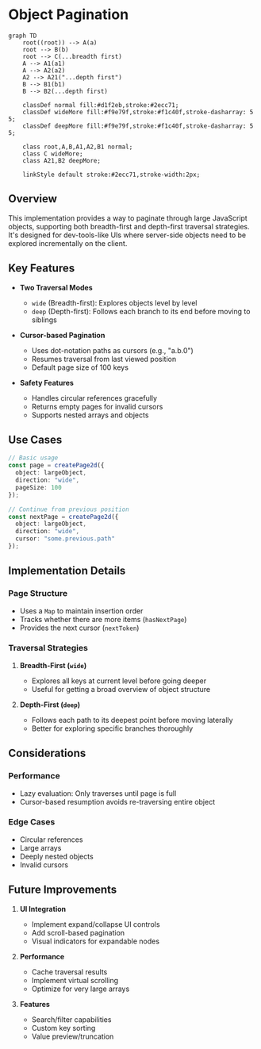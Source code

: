 # Object Pagination

```mermaid
graph TD
    root((root)) --> A(a)
    root --> B(b)
    root --> C(...breadth first)
    A --> A1(a1)
    A --> A2(a2)
    A2 --> A21("...depth first")
    B --> B1(b1)
    B --> B2(...depth first)

    classDef normal fill:#d1f2eb,stroke:#2ecc71;
    classDef wideMore fill:#f9e79f,stroke:#f1c40f,stroke-dasharray: 5 5;
    classDef deepMore fill:#f9e79f,stroke:#f1c40f,stroke-dasharray: 5 5;

    class root,A,B,A1,A2,B1 normal;
    class C wideMore;
    class A21,B2 deepMore;

    linkStyle default stroke:#2ecc71,stroke-width:2px;
```

## Overview
This implementation provides a way to paginate through large JavaScript objects, supporting both breadth-first and depth-first traversal strategies. It's designed for dev-tools-like UIs where server-side objects need to be explored incrementally on the client.

## Key Features

- **Two Traversal Modes**
  - `wide` (Breadth-first): Explores objects level by level
  - `deep` (Depth-first): Follows each branch to its end before moving to siblings

- **Cursor-based Pagination**
  - Uses dot-notation paths as cursors (e.g., "a.b.0")
  - Resumes traversal from last viewed position
  - Default page size of 100 keys

- **Safety Features**
  - Handles circular references gracefully
  - Returns empty pages for invalid cursors
  - Supports nested arrays and objects

## Use Cases

```typescript
// Basic usage
const page = createPage2d({
  object: largeObject,
  direction: "wide",
  pageSize: 100
});

// Continue from previous position
const nextPage = createPage2d({
  object: largeObject,
  direction: "wide",
  cursor: "some.previous.path"
});
```

## Implementation Details

### Page Structure
- Uses a `Map` to maintain insertion order
- Tracks whether there are more items (`hasNextPage`)
- Provides the next cursor (`nextToken`)

### Traversal Strategies
1. **Breadth-First (`wide`)**
   - Explores all keys at current level before going deeper
   - Useful for getting a broad overview of object structure

2. **Depth-First (`deep`)**
   - Follows each path to its deepest point before moving laterally
   - Better for exploring specific branches thoroughly

## Considerations

### Performance
- Lazy evaluation: Only traverses until page is full
- Cursor-based resumption avoids re-traversing entire object

### Edge Cases
- Circular references
- Large arrays
- Deeply nested objects
- Invalid cursors

## Future Improvements

1. **UI Integration**
   - Implement expand/collapse UI controls
   - Add scroll-based pagination
   - Visual indicators for expandable nodes

2. **Performance**
   - Cache traversal results
   - Implement virtual scrolling
   - Optimize for very large arrays

3. **Features**
   - Search/filter capabilities
   - Custom key sorting
   - Value preview/truncation
